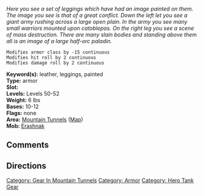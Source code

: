 *Here you see a set of leggings which have had an image painted on them.
The image you see is that of a great conflict. Down the left let you see
a giant army rushing across a large open plain. In the army you see many
small warriors mounted upon catoblepas. On the right leg you see a scene
of mass destruction. There are many slain bodies and standing above them
all is an image of a large half-orc paladin.*

`Modifies armor class by -15 continuous`  
`Modifies hit roll by 2 continuous`  
`Modifies damage roll by 2 continuous`

**Keyword(s):** leather, leggings, painted  
**Type:** armor  
**Slot:** <on legs>  
**Levels:** Levels 50-52  
**Weight:** 6 lbs  
**Bases:** 10-12  
**Flags:** none  
**Area:** [Mountain Tunnels](:Category:Mountain_Tunnels.md "wikilink")
([Map](Mountain_Tunnels_Map.md "wikilink"))  
**Mob:** [Erashnak‎](Erashnak‎ "wikilink")  

## Comments

## Directions

[Category: Gear In Mountain
Tunnels](Category:_Gear_In_Mountain_Tunnels "wikilink") [Category:
Armor](Category:_Armor "wikilink") [Category: Hero Tank
Gear](Category:_Hero_Tank_Gear "wikilink")
